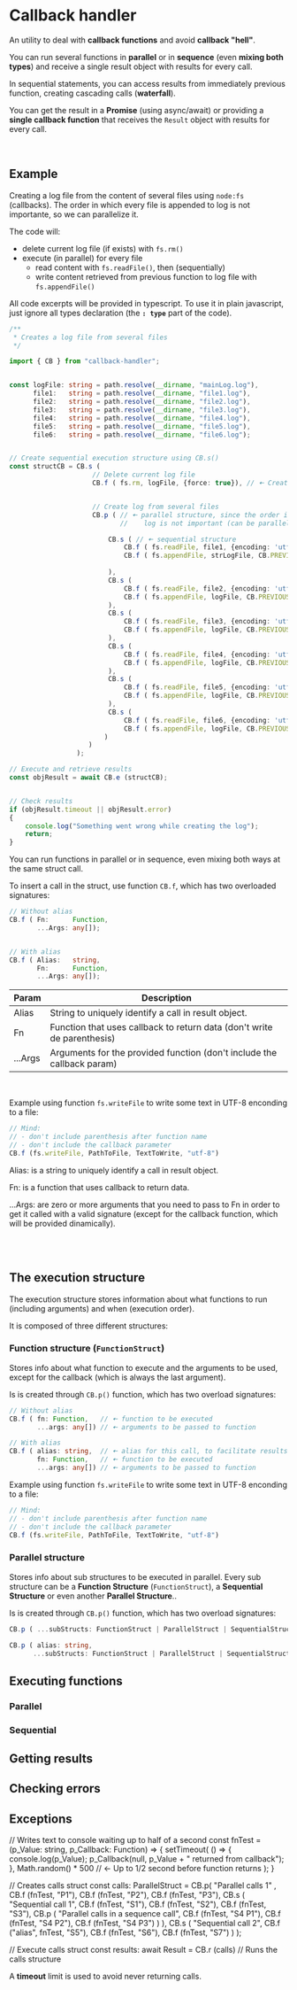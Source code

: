 # Callback handler

An utility to deal with **callback functions** and avoid **callback "hell"**.

You can run several functions in **parallel** or in **sequence** (even **mixing both types**) and receive a single result object with results for every call.

In sequential statements, you can access results from immediately previous function, creating cascading calls (**waterfall**).

You can get the result in a **Promise** (using async/await) or providing a **single callback function** that receives the `Result` object with results for every call.

<br/>

## Example

Creating a log file from the content of several files using `node:fs` (callbacks). The order in which every file is appended to log is not importante, so we can parallelize it.

The code will:
- delete current log file (if exists) with `fs.rm()`
- execute (in parallel) for every file
  - read content with `fs.readFile()`, then (sequentially)
  - write content retrieved from previous function to log file with `fs.appendFile()`

All code excerpts will be provided in typescript. To use it in plain javascript, just ignore all types declaration (the **`: type`** part of the code).

```ts
/**
 * Creates a log file from several files
 */

import { CB } from "callback-handler";


const logFile: string = path.resolve(__dirname, "mainLog.log"),
      file1:   string = path.resolve(__dirname, "file1.log"),
      file2:   string = path.resolve(__dirname, "file2.log"),
      file3:   string = path.resolve(__dirname, "file3.log"),
      file4:   string = path.resolve(__dirname, "file4.log"),
      file5:   string = path.resolve(__dirname, "file5.log"),
      file6:   string = path.resolve(__dirname, "file6.log");


// Create sequential execution structure using CB.s()
const structCB = CB.s (
                     // Delete current log file
                     CB.f ( fs.rm, logFile, {force: true}), // 🠄 Creates a function structure using CB.f()


                     // Create log from several files
                     CB.p ( // 🠄 parallel structure, since the order in which every file is written in
                            //    log is not important (can be parallelized)

                         CB.s ( // 🠄 sequential structure
                             CB.f ( fs.readFile, file1, {encoding: 'utf-8'} ),      // 🠄 read content 
                             CB.f ( fs.appendFile, strLogFile, CB.PREVIOUS_RESULT1) // 🠄 write results from 
                                                                                    //    previous call to log file
                         ),
                         CB.s (
                             CB.f ( fs.readFile, file2, {encoding: 'utf-8'} ),
                             CB.f ( fs.appendFile, logFile, CB.PREVIOUS_RESULT1)
                         ),
                         CB.s (
                             CB.f ( fs.readFile, file3, {encoding: 'utf-8'} ),
                             CB.f ( fs.appendFile, logFile, CB.PREVIOUS_RESULT1)
                         ),
                         CB.s (
                             CB.f ( fs.readFile, file4, {encoding: 'utf-8'} ),
                             CB.f ( fs.appendFile, logFile, CB.PREVIOUS_RESULT1)
                         ),
                         CB.s (
                             CB.f ( fs.readFile, file5, {encoding: 'utf-8'} ),
                             CB.f ( fs.appendFile, logFile, CB.PREVIOUS_RESULT1)
                         ),
                         CB.s (
                             CB.f ( fs.readFile, file6, {encoding: 'utf-8'} ),
                             CB.f ( fs.appendFile, logFile, CB.PREVIOUS_RESULT1)
                        )
                    )
                 );

// Execute and retrieve results
const objResult = await CB.e (structCB);


// Check results
if (objResult.timeout || objResult.error)
{
    console.log("Something went wrong while creating the log");
    return;
}
```

You can run functions in parallel or in sequence, even mixing both ways at the same struct call.  

To insert a call in the struct, use function `CB.f`, which has two overloaded signatures:

```typescript
// Without alias
CB.f ( Fn:      Function, 
       ...Args: any[]);


// With alias
CB.f ( Alias:   string, 
       Fn:      Function, 
       ...Args: any[]);
```

| Param   | Description |
|---------|-------------|
| Alias   | String to uniquely identify a call in result object. |
| Fn      | Function that uses callback to return data (don't write de parenthesis) |
| ...Args | Arguments for the provided function (don't include the callback param)  |

<br/>

Example using function `fs.writeFile` to write some text in UTF-8 enconding to a file: 

```typescript
// Mind:
// - don't include parenthesis after function name
// - don't include the callback parameter
CB.f (fs.writeFile, PathToFile, TextToWrite, "utf-8")
```

Alias: is a string to uniquely identify a call in result object.

Fn: is a function that uses callback to return data.

...Args: are zero or more arguments that you need to pass to Fn in order to get it called with a valid signature (except for the callback function, which will be provided dinamically).

<br>
<br>



## The execution structure
The execution structure stores information about what functions to run (including arguments) and when (execution order).

It is composed of three different structures:




### Function structure (`FunctionStruct`)

Stores info about what function to execute and the arguments to be used, except for the callback (which is always the last argument).

Is is created through `CB.p()` function, which has two overload signatures:

```ts
// Without alias
CB.f ( fn: Function,   // 🠄 function to be executed
       ...args: any[]) // 🠄 arguments to be passed to function
```
```ts
// With alias
CB.f ( alias: string,  // 🠄 alias for this call, to facilitate results retrieval
       fn: Function,   // 🠄 function to be executed
       ...args: any[]) // 🠄 arguments to be passed to function
```

Example using function `fs.writeFile` to write some text in UTF-8 enconding to a file: 

```typescript
// Mind:
// - don't include parenthesis after function name
// - don't include the callback parameter
CB.f (fs.writeFile, PathToFile, TextToWrite, "utf-8")
```


### Parallel structure

Stores info about sub structures to be executed in parallel. Every sub structure can be a **Function Structure** (`FunctionStruct`), a **Sequential Structure** or even another **Parallel Structure**..

Is is created through `CB.p()` function, which has two overload signatures:

```ts
CB.p ( ...subStructs: FunctionStruct | ParallelStruct | SequentialStruct)
```
```ts
CB.p ( alias: string,
      ...subStructs: FunctionStruct | ParallelStruct | SequentialStruct)
```


## Executing functions

### Parallel 

### Sequential

## Getting results

## Checking errors

## Exceptions





// Writes text to console waiting up to half of a second
const fnTest = (p_Value:    string, 
                p_Callback: Function) =>
{
    setTimeout( 
        () =>
        {
            console.log(p_Value);
            p_Callback(null, p_Value + " returned from callback");
        }, 
        Math.random() * 500 // <- Up to 1/2 second before function returns
    );
}

// Creates calls struct
const calls: ParallelStruct = CB.p(
                                  "Parallel calls 1" ,
                                  CB.f (fnTest, "P1"),
                                  CB.f (fnTest, "P2"),
                                  CB.f (fnTest, "P3"),
                                  CB.s ( 
                                      "Sequential call 1",
                                      CB.f (fnTest, "S1"),
                                      CB.f (fnTest, "S2"),
                                      CB.f (fnTest, "S3"),
                                      CB.p ( 
                                          "Parallel calls in a sequence call",
                                          CB.f (fnTest, "S4 P1"),
                                          CB.f (fnTest, "S4 P2"),
                                          CB.f (fnTest, "S4 P3")
                                      )
                                  ),
                                  CB.s ( 
                                      "Sequential call 2",
                                      CB.f ("alias", fnTest, "S5"),
                                      CB.f (fnTest, "S6"),
                                      CB.f (fnTest, "S7")
                                  )
                              );

// Execute calls struct
const results: await Result = CB.r (calls) // Runs the calls structure


A **timeout** limit is used to avoid never returning calls.